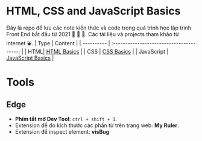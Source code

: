 <link rel='stylesheet' href='main.css'>

# HTML, CSS and JavaScript Basics

Đây là repo để lưu các note kiến thức và code trong quá trình học lập trình Front End bắt đầu từ 2021 🥇 🥈 🥉.
Các tài liệu và projects tham khảo từ internet ⛲.
| Type | Content |
| ---------- | :---------------------------------------: |
| HTML| [HTML Basics](HTML/readme.md) |
| CSS | [CSS Basics](CSS/readme.md) |
| JavaScript | [JavaScript Basics](JavaScript/readme.md) |

# Tools

## Edge

- **Phím tắt mở Dev Tool**: `ctrl + shift + I`.
- Extension để đo kích thước các phần tử trên trang web: **My Ruler**.
- Extension để inspect element: **visBug**
